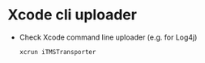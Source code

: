 # Xcode cli uploader

- Check Xcode command line uploader (e.g. for Log4j)

  `xcrun iTMSTransporter`